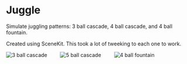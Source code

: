# Juggle

Simulate juggling patterns: 3 ball cascade, 4 ball cascade, and 4 ball fountain.

Created using SceneKit.  This took a lot of tweeking to each one to work.

![3 ball cascade](https://github.com/InvaderZim62/Juggle/assets/34785252/eacb0be2-120c-4b6b-a52a-88b34d7dd0f3)
&nbsp;&nbsp;&nbsp;&nbsp;&nbsp;&nbsp;&nbsp;
![5 ball cascade](https://github.com/InvaderZim62/Juggle/assets/34785252/15c9e261-2973-4dfc-b022-c367db85d353)
&nbsp;&nbsp;&nbsp;&nbsp;&nbsp;&nbsp;&nbsp;
![4 ball fountain](https://github.com/InvaderZim62/Juggle/assets/34785252/bb7f7c71-5400-4137-9b60-e69a74af818b)
